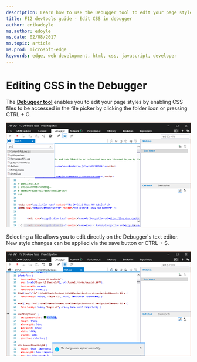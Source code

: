 ```yaml
---
description: Learn how to use the Debugger tool to edit your page styles by enabling CSS files to be accessed in the file picker.
title: F12 devtools guide - Edit CSS in debugger
author: erikadoyle
ms.author: edoyle
ms.date: 02/08/2017
ms.topic: article
ms.prod: microsoft-edge
keywords: edge, web development, html, css, javascript, developer
---
```


# Editing CSS in the Debugger

The [**Debugger tool**](../debugger.md) enables you to edit your page styles by enabling CSS files to be accessed in the file picker by clicking the folder icon or pressing CTRL + O.

![Editing CSS files with Edge Debugger](../media/edge_debugger_css.png)

Selecting a file allows you to edit directly on the Debugger's text editor. New style changes can be applied via the save button or CTRL + S. 

 ![Saving edited CSS files with Edge Debugger](../media/edge_debugger_css_save.png)


